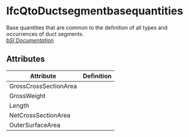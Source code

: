 IfcQtoDuctsegmentbasequantities
===============================
Base quantities that are common to the definition of all types and occurrences
of duct segments.  
[ _bSI
Documentation_](https://standards.buildingsmart.org/IFC/DEV/IFC4_2/FINAL/HTML/schema/ifchvacdomain/qset/qto_ductsegmentbasequantities.htm)


Attributes
----------
| Attribute             | Definition   |
|-----------------------|--------------|
| GrossCrossSectionArea |              |
| GrossWeight           |              |
| Length                |              |
| NetCrossSectionArea   |              |
| OuterSurfaceArea      |              |
